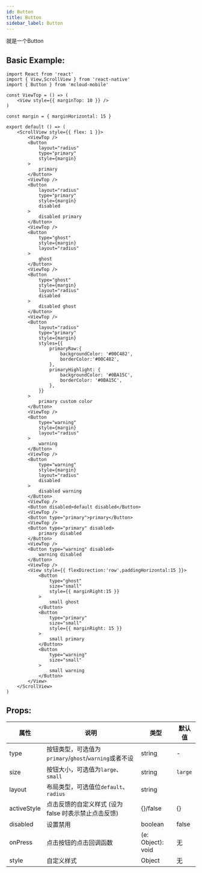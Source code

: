 ```yaml
---
id: Button
title: Button
sidebar_label: Button
---
```


就是一个Button

## Basic Example:

```SnackPlayer name=button-simple
import React from 'react'
import { View,ScrollView } from 'react-native'
import { Button } from 'mcloud-mobile'

const ViewTop = () => (
    <View style={{ marginTop: 10 }} />
)

const margin = { marginHorizontal: 15 }

export default () => (
    <ScrollView style={{ flex: 1 }}>
        <ViewTop />
        <Button
            layout="radius"
            type="primary"
            style={margin}
        >
            primary
        </Button>
        <ViewTop />
        <Button
            layout="radius"
            type="primary"
            style={margin}
            disabled
        >
            disabled primary
        </Button>
        <ViewTop />
        <Button
            type="ghost"
            style={margin}
            layout="radius"
        >
            ghost
        </Button>
        <ViewTop />
        <Button
            type="ghost"
            style={margin}
            layout="radius"
            disabled
        >
            disabled ghost
        </Button>
        <ViewTop />
        <Button
            layout="radius"
            type="primary"
            style={margin}
            styles={{
                primaryRaw:{
                    backgroundColor: '#00C482',
                    borderColor:'#00C482',
                },
                primaryHighlight: {
                    backgroundColor: '#0BA15C',
                    borderColor: '#0BA15C',
                },
            }}
        >
            primary custom color
        </Button>
        <ViewTop />
        <Button
            type="warning"
            style={margin}
            layout="radius"
        >
            warning
        </Button>
        <ViewTop />
        <Button
            type="warning"
            style={margin}
            layout="radius"
            disabled
        >
            disabled warning
        </Button>
        <ViewTop />
        <Button disabled>default disabled</Button>
        <ViewTop />
        <Button type="primary">primary</Button>
        <ViewTop />
        <Button type="primary" disabled>
            primary disabled
        </Button>
        <ViewTop />
        <Button type="warning" disabled>
            warning disabled
        </Button>
        <ViewTop />
        <View style={{ flexDirection:'row',paddingHorizontal:15 }}>
            <Button
                type="ghost"
                size="small"
                style={{ marginRight:15 }}
            >
                small ghost
            </Button>
            <Button
                type="primary"
                size="small"
                style={{ marginRight: 15 }}
            >
                small primary
            </Button>
            <Button
                type="warning"
                size="small"
            >
                small warning
            </Button>
        </View>
    </ScrollView>
)

```

## Props:

属性 | 说明 | 类型 | 默认值
----|-----|------|------
| type    | 按钮类型，可选值为`primary`/`ghost`/`warning`或者不设  |   string   |   -  |
| size    | 按钮大小，可选值为`large`、`small` | string | `large`|
| layout | 布局类型，可选值位`default`、`radius` | string |
| activeStyle  | 点击反馈的自定义样式 (设为 false 时表示禁止点击反馈) | {}/false | {} |
| disabled   | 设置禁用  | boolean |    false  |
| onPress    | 点击按钮的点击回调函数 | (e: Object): void |   无  |
| style    | 自定义样式 |   Object  | 无 |